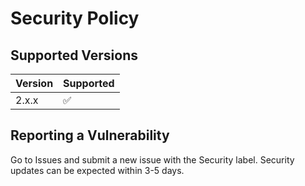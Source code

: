 # Security Policy

## Supported Versions

| Version | Supported          |
| ------- | ------------------ |
| 2.x.x   | :white_check_mark: |

## Reporting a Vulnerability

Go to Issues and submit a new issue with the Security label.
Security updates can be expected within 3-5 days.
